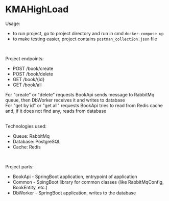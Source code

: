 # KMAHighLoad

Usage:
- to run project, go to project directory and run in cmd `docker-compose up`
- to make testing easier, project contains `postman_collection.json` file
<br/>

Project endpoints:
- POST /book/create
- POST /book/delete
- GET /book/{id}
- GET /book/all

For "create" or "delete" requests BookApi sends message to RabbitMq queue, then DbWorker receives it and writes to database
<br/>
For "get by id" or "get all" requests BookApi tries to read from Redis cache and, if it does not find any, reads from database
<br/>
<br/>

Technologies used:
- Queue: RabbitMq
- Database: PostgreSQL
- Cache: Redis
<br/>

Project parts:
- BookApi - SpringBoot application, entrypoint of application
- Common - SpingBoot library for common classes (like RabbitMqConfig, BookEntity, etc.)
- DbWorker - SpringBoot application, writes to the database
<br/>




